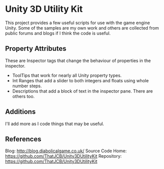 Unity 3D Utility Kit
====================

This project provides a few useful scripts for use with the game engine Unity.  Some of the samples are my own work and others are collected from public forums and blogs if I think the code is useful.

Property Attributes
-------------------

These are Inspector tags that change the behaviour of properties in the inspector.

  * ToolTips that work for nearly all Unity property types.
  * Int Ranges that add a slider to both integers and floats using whole number steps.
  * Descriptions that add a block of text in the inspector pane.
There are others too.

Additions
---------

I'll add more as I code things that may be useful.

References
----------

Blog:
http://blog.diabolicalgame.co.uk/
Source Code Home:
https://github.com/ThatJCB/Unity3DUtilityKit
Repository:
https://github.com/ThatJCB/Unity3DUtilityKit
